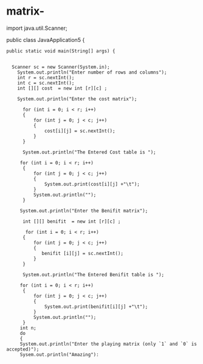 # matrix-
import java.util.Scanner;


public class JavaApplication5 {

  
    public static void main(String[] args) {
       
       
      Scanner sc = new Scanner(System.in); 
        System.out.println("Enter number of rows and columns");
        int r = sc.nextInt(); 
        int c = sc.nextInt(); 
        int [][] cost  = new int [r][c] ; 
        
        System.out.println("Enter the cost matrix");
        
          for (int i = 0; i < r; i++)
          {
              for (int j = 0; j < c; j++)
              {
                  cost[i][j] = sc.nextInt();
              }
          }
          
          System.out.println("The Entered Cost table is ");
          
         for (int i = 0; i < r; i++)
          {
              for (int j = 0; j < c; j++)
              {
                  System.out.print(cost[i][j] +"\t");
              }
              System.out.println("");
          }
         
         System.out.println("Enter the Benifit matrix");
         
          int [][] benifit  = new int [r][c] ; 
        
           for (int i = 0; i < r; i++)
          {
              for (int j = 0; j < c; j++)
              {
                 benifit [i][j] = sc.nextInt();
              }
          }
          
          System.out.println("The Entered Benifit table is ");
          
         for (int i = 0; i < r; i++)
          {
              for (int j = 0; j < c; j++)
              {
                  System.out.print(benifit[i][j] +"\t");
              }
              System.out.println("");
          }
         int n; 
         do 
         {
         System.out.println("Enter the playing matrix (only `1` and `0` is accepted)");
         Sysem.out.println("Amazing"):
